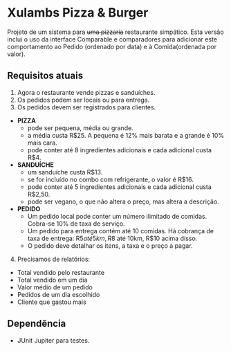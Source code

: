 # Xulambs Pizza & Burger

Projeto de um sistema para ~~uma pizzaria~~ restaurante simpático.
Esta versão inclui o uso da interface Comparable e comparadores para adicionar este comportamento ao Pedido (ordenado por data) e à Comida(ordenada por valor).
## Requisitos atuais

1) Agora o restaurante vende pizzas e sanduíches.
2) Os pedidos podem ser locais ou para entrega.
3) Os pedidos devem ser registrados para clientes.

- **PIZZA**
  - pode ser pequena, média ou grande.
  - a média custa R$25. A pequena é 12% mais barata e a grande é 10% mais cara.
  - pode conter até 8 ingredientes adicionais e cada adicional custa R$4.
- **SANDUÍCHE**
  - um sanduíche custa R$13.
  - se for incluído no combo com refrigerante, o valor é R$16.
  - pode conter até 5 ingredientes adicionais e cada adicional custa R$2,50.
  - pode ser vegano, o que não altera o preço, mas altera a descrição.
- **PEDIDO**
  - Um pedido local pode conter um número ilimitado de comidas. Cobra-se 10% de taxa de serviço.
  - Um pedido para entrega contém até 10 comidas. Há cobrança de taxa de entrega: R$5 até 5km, R$8 até 10km, R$10 acima disso.
  - O pedido deve detalhar os itens, a taxa e o preço a pagar.

4) Precisamos de relatórios:
  - Total vendido pelo restaurante
  - Total vendido em um dia
  - Valor médio de um pedido
  - Pedidos de um dia escolhido
  - Cliente que gastou mais
## Dependência

- JUnit Jupiter para testes.